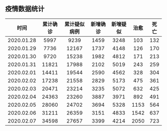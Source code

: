 ## 疫情数据统计

|时间|累计确诊|累计疑似病例|新增确诊|新增疑似|治愈|死亡|
|:---:|:---:|:---:|:---:|:---:|:---:|:---:|
|2020.01.28|5997|9239|1459|3248|103|132|
|2020.01.29|7736|12167|1737|4148|126|170|
|2020.01.30|9720|15238|1982|4812|171|213|
|2020.01.31|11821|17988|2102|5019|243|259|
|2020.02.01|14411|19544|2590|4562|328|304|
|2020.02.02|17238|21558|2829|5173|475|361|
|2020.02.03|20471|23214|3235|5072|632|425|
|2020.02.04|24363|23260|3887|3971|892|491|
|2020.02.05|28060|24702|3694|5328|1153|564|
|2020.02.06|31211|26359|3151|4833|1542|637|
|2020.02.07|34598|27657|3399|4214|2050|723|
